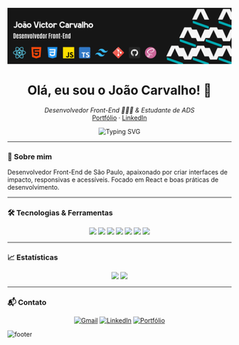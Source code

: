 <p align="center">
  <img src="./image/bannerdevictor.png" alt="banner com meu nome e profissão" />
</p>

<h1 align="center">Olá, eu sou o João Carvalho! 👋</h1>
<p align="center">
  <em>Desenvolvedor Front-End 👨🏽‍💻 & Estudante de ADS</em><br>
  <a href="https://portfoliojoaocarvalho.vercel.app/" target="_blank">Portfólio</a> · 
  <a href="https://www.linkedin.com/in/devjoaocarvalho/" target="_blank">LinkedIn</a>
</p>

<p align="center">
  <img src="https://readme-typing-svg.demolab.com?font=Fira+Code&pause=1000&color=0ACB4F&center=true&vCenter=true&lines=Desenvolvedor+Front-End" alt="Typing SVG" />
</p>

---

### 💬 Sobre mim

Desenvolvedor Front-End de São Paulo, apaixonado por criar interfaces de impacto, responsivas e acessíveis. Focado em React e boas práticas de desenvolvimento.

---

### 🛠️ Tecnologias & Ferramentas

<div align="center">
  <img src="https://img.shields.io/badge/HTML5-E34F26?style=for-the-badge&logo=html5&logoColor=fff"/>
  <img src="https://img.shields.io/badge/CSS3-1572B6?style=for-the-badge&logo=css3&logoColor=fff"/>
  <img src="https://img.shields.io/badge/JavaScript-F7DF1E?style=for-the-badge&logo=javascript&logoColor=000"/>
  <img src="https://img.shields.io/badge/React-61DAFB?style=for-the-badge&logo=react&logoColor=000"/>
  <img src="https://img.shields.io/badge/TailwindCSS-38B2AC?style=for-the-badge&logo=tailwind-css&logoColor=fff"/>
  <img src="https://img.shields.io/badge/Git-F05032?style=for-the-badge&logo=git&logoColor=fff"/>
  <img src="https://img.shields.io/badge/TypeScript-3178C6?style=for-the-badge&logo=typescript&logoColor=fff"/>
</div>

---

### 📈 Estatísticas

<div align="center">
  <img src="https://github-readme-stats.vercel.app/api?username=0carvalh0&show_icons=true&theme=tokyonight"/>
  <img src="https://github-readme-stats.vercel.app/api/top-langs/?username=0carvalh0&layout=compact&theme=tokyonight"/>
</div>

---

### 📬 Contato

<div align="center">
  <a href="mailto:trabalho.joaovictor2004@gmail.com" target="_blank"><img src="https://img.shields.io/badge/Gmail-D14836?style=for-the-badge&logo=gmail&logoColor=white" alt="Gmail" /></a>
  <a href="https://www.linkedin.com/in/devjoaocarvalho/" target="_blank"><img src="https://img.shields.io/badge/LinkedIn-0A66C2?style=for-the-badge&logo=linkedin&logoColor=fff" alt="LinkedIn" /></a>
  <a href="https://portfoliojoaocarvalho.vercel.app/" target="_blank"><img src="https://img.shields.io/badge/Portfólio-0ACB4F?style=for-the-badge&logo=vercel&logoColor=fff" alt="Portfólio" /></a>
</div>

![footer](https://capsule-render.vercel.app/api?type=waving&height=120&color=00ACB4&reversal=false&section=footer)
